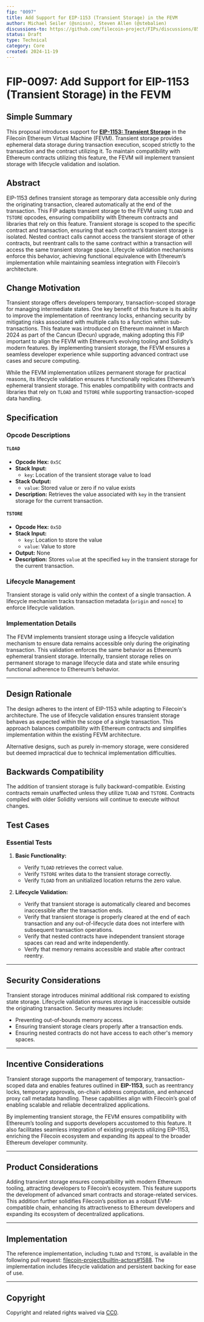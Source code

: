 ```yaml
---
fip: "0097"
title: Add Support for EIP-1153 (Transient Storage) in the FEVM  
author: Michael Seiler (@snissn), Steven Allen (@stebalien)  
discussions-to: https://github.com/filecoin-project/FIPs/discussions/855
status: Draft  
type: Technical  
category: Core  
created: 2024-11-19  
---
```


# FIP-0097: Add Support for EIP-1153 (Transient Storage) in the FEVM

## Simple Summary
This proposal introduces support for **[EIP-1153: Transient Storage](https://eips.ethereum.org/EIPS/eip-1153)** in the Filecoin Ethereum Virtual Machine (FEVM). Transient storage provides ephemeral data storage during transaction execution, scoped strictly to the transaction and the contract utilizing it. To maintain compatibility with Ethereum contracts utilizing this feature, the FEVM will implement transient storage with lifecycle validation and isolation.

## Abstract
EIP-1153 defines transient storage as temporary data accessible only during the originating transaction, cleared automatically at the end of the transaction. This FIP adapts transient storage to the FEVM using `TLOAD` and `TSTORE` opcodes, ensuring compatibility with Ethereum contracts and libraries that rely on this feature. Transient storage is scoped to the specific contract and transaction, ensuring that each contract’s transient storage is isolated. Nested contract calls cannot access the transient storage of other contracts, but reentrant calls to the same contract within a transaction will access the same transient storage space. Lifecycle validation mechanisms enforce this behavior, achieving functional equivalence with Ethereum’s implementation while maintaining seamless integration with Filecoin’s architecture.

## Change Motivation
Transient storage offers developers temporary, transaction-scoped storage for managing intermediate states. One key benefit of this feature is its ability to improve the implementation of reentrancy locks, enhancing security by mitigating risks associated with multiple calls to a function within sub-transactions. This feature was introduced on Ethereum mainnet in March 2024 as part of the Cancun (Decun) upgrade, making adopting this FIP important to align the FEVM with Ethereum’s evolving tooling and Solidity’s modern features. By implementing transient storage, the FEVM ensures a seamless developer experience while supporting advanced contract use cases and secure computing.

While the FEVM implementation utilizes permanent storage for practical reasons, its lifecycle validation ensures it functionally replicates Ethereum’s ephemeral transient storage. This enables compatibility with contracts and libraries that rely on `TLOAD` and `TSTORE` while supporting transaction-scoped data handling.

## Specification

### Opcode Descriptions

#### `TLOAD`
- **Opcode Hex:** `0x5C`  
- **Stack Input:**  
  - `key`: Location of the transient storage value to load  
- **Stack Output:**  
  - `value`: Stored value or zero if no value exists  
- **Description:** Retrieves the value associated with `key` in the transient storage for the current transaction.

#### `TSTORE`
- **Opcode Hex:** `0x5D`  
- **Stack Input:**  
  - `key`: Location to store the value  
  - `value`: Value to store  
- **Output:** None  
- **Description:** Stores `value` at the specified `key` in the transient storage for the current transaction.

### Lifecycle Management
Transient storage is valid only within the context of a single transaction. A lifecycle mechanism tracks transaction metadata (`origin` and `nonce`) to enforce lifecycle validation. 

### Implementation Details
The FEVM implements transient storage using a lifecycle validation mechanism to ensure data remains accessible only during the originating transaction. This validation enforces the same behavior as Ethereum’s ephemeral transient storage. Internally, transient storage relies on permanent storage to manage lifecycle data and state while ensuring functional adherence to Ethereum’s behavior.

---

## Design Rationale

The design adheres to the intent of EIP-1153 while adapting to Filecoin's architecture. The use of lifecycle validation ensures transient storage behaves as expected within the scope of a single transaction. This approach balances compatibility with Ethereum contracts and simplifies implementation within the existing FEVM architecture. 

Alternative designs, such as purely in-memory storage, were considered but deemed impractical due to technical implementation difficulties.

## Backwards Compatibility
The addition of transient storage is fully backward-compatible. Existing contracts remain unaffected unless they utilize `TLOAD` and `TSTORE`. Contracts compiled with older Solidity versions will continue to execute without changes.

## Test Cases

### Essential Tests
1. **Basic Functionality:**
   - Verify `TLOAD` retrieves the correct value.
   - Verify `TSTORE` writes data to the transient storage correctly.
   - Verify `TLOAD` from an unitialized location returns the zero value.

2. **Lifecycle Validation:**
   - Verify that transient storage is automatically cleared and becomes inaccessible after the transaction ends.
   - Verify that transient storage is properly cleared at the end of each transaction and any out-of-lifecycle data does not interfere with subsequent transaction operations.
   - Verify that nested contracts have independent transient storage spaces can read and write independently.
   - Verify that memory remains accessible and stable after contract reentry.

---

## Security Considerations
Transient storage introduces minimal additional risk compared to existing state storage. Lifecycle validation ensures storage is inaccessible outside the originating transaction. Security measures include:
- Preventing out-of-bounds memory access.
- Ensuring transient storage clears properly after a transaction ends.
- Ensuring nested contracts do not have access to each other's memory spaces.

---

## Incentive Considerations
Transient storage supports the management of temporary, transaction-scoped data and enables features outlined in **EIP-1153**, such as reentrancy locks, temporary approvals, on-chain address computation, and enhanced proxy call metadata handling. These capabilities align with Filecoin’s goal of enabling scalable and reliable decentralized applications.

By implementing transient storage, the FEVM ensures compatibility with Ethereum’s tooling and supports developers accustomed to this feature. It also facilitates seamless integration of existing projects utilizing EIP-1153, enriching the Filecoin ecosystem and expanding its appeal to the broader Ethereum developer community.


---

## Product Considerations
Adding transient storage ensures compatibility with modern Ethereum tooling, attracting developers to Filecoin’s ecosystem. This feature supports the development of advanced smart contracts and storage-related services. This addition further solidifies Filecoin’s position as a robust EVM-compatible chain, enhancing its attractiveness to Ethereum developers and expanding its ecosystem of decentralized applications.

---

## Implementation
The reference implementation, including `TLOAD` and `TSTORE`, is available in the following pull request: [filecoin-project/builtin-actors#1588](https://github.com/filecoin-project/builtin-actors/pull/1588). The implementation includes lifecycle validation and persistent backing for ease of use.

---

## Copyright
Copyright and related rights waived via [CC0](https://creativecommons.org/publicdomain/zero/1.0/).  

